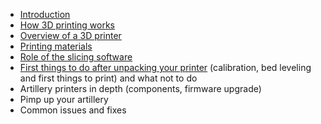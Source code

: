 - [Introduction](index)
- [How 3D printing works](understanding-3d-printing)
- [Overview of a 3D printer](3d-printer-overview)
- [Printing materials](materials)
- [Role of the slicing software](slicer)
- [First things to do after unpacking your printer](setup) (calibration, bed leveling and first things to print) and what not to do
- Artillery printers in depth (components, firmware upgrade)
- Pimp up your artillery
- Common issues and fixes